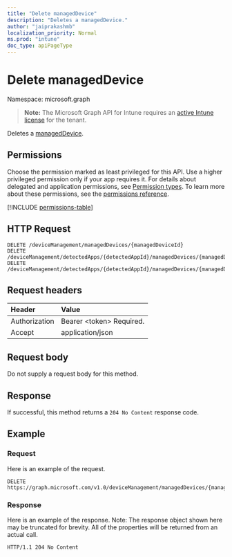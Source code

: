 ```yaml
---
title: "Delete managedDevice"
description: "Deletes a managedDevice."
author: "jaiprakashmb"
localization_priority: Normal
ms.prod: "intune"
doc_type: apiPageType
---
```


# Delete managedDevice

Namespace: microsoft.graph

> **Note:** The Microsoft Graph API for Intune requires an [active Intune license](https://go.microsoft.com/fwlink/?linkid=839381) for the tenant.

Deletes a [managedDevice](../resources/intune-devices-manageddevice.md).

## Permissions
Choose the permission marked as least privileged for this API. Use a higher privileged permission only if your app requires it. For details about delegated and application permissions, see [Permission types](/graph/permissions-overview#permission-types). To learn more about these permissions, see the [permissions reference](/graph/permissions-reference).

<!-- { "blockType": "permissions", "name": "intune_devices_manageddevice_delete" } -->
[!INCLUDE [permissions-table](../includes/permissions/intune-devices-manageddevice-delete-permissions.md)]

## HTTP Request
<!-- {
  "blockType": "ignored"
}
-->
``` http
DELETE /deviceManagement/managedDevices/{managedDeviceId}
DELETE /deviceManagement/detectedApps/{detectedAppId}/managedDevices/{managedDeviceId}
DELETE /deviceManagement/detectedApps/{detectedAppId}/managedDevices/{managedDeviceId}/users/{userId}/managedDevices/{managedDeviceId}
```

## Request headers
|Header|Value|
|:---|:---|
|Authorization|Bearer &lt;token&gt; Required.|
|Accept|application/json|

## Request body
Do not supply a request body for this method.

## Response
If successful, this method returns a `204 No Content` response code.

## Example

### Request
Here is an example of the request.
``` http
DELETE https://graph.microsoft.com/v1.0/deviceManagement/managedDevices/{managedDeviceId}
```

### Response
Here is an example of the response. Note: The response object shown here may be truncated for brevity. All of the properties will be returned from an actual call.
``` http
HTTP/1.1 204 No Content
```
